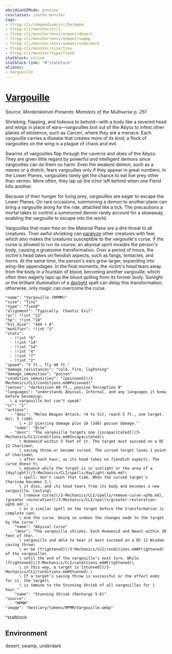 ```yaml
---
obsidianUIMode: preview
cssclasses: json5e-monster
tags:
- ttrpg-cli/compendium/src/5e/mpmm
- ttrpg-cli/monster/cr/1
- ttrpg-cli/monster/environment/desert
- ttrpg-cli/monster/environment/swamp
- ttrpg-cli/monster/environment/underdark
- ttrpg-cli/monster/size/tiny
- ttrpg-cli/monster/type/fiend
statblock: inline
statblock-link: "#^statblock"
aliases:
- Vargouille
---
```

# [Vargouille](3-Mechanics\CLI\bestiary\fiend/vargouille-mpmm.md)
*Source: Mordenkainen Presents: Monsters of the Multiverse p. 251*  

Shrieking, flapping, and hideous to behold—with a body like a severed head and wings in place of ears—vargouilles boil out of the Abyss to infest other planes of existence, such as Carceri, where they are a menace. Each vargouille carries a disease that creates more of its kind; a flock of vargouilles on the wing is a plague of chaos and evil.

Swarms of vargouilles flap through the caverns and skies of the Abyss. They are given little regard by powerful and intelligent demons since vargouilles can do them no harm. Even the weakest demon, such as a manes or a dretch, fears vargouilles only if they appear in great numbers. In the Lower Planes, vargouilles rarely get the chance to eat live prey other than vermin. More often, they lap up the ichor left behind when one Fiend kills another.

Because of their hunger for living prey, vargouilles are eager to escape the Lower Planes. On rare occasions, summoning a demon to another plane can bring a vargouille along for the ride, attached like a tick. The precautions a mortal takes to control a summoned demon rarely account for a stowaway, enabling the vargouille to escape into the world.

Vargouilles that roam free on the Material Plane are a dire threat to all creatures. Their awful shrieking can [paralyze](/3-Mechanics/CLI/conditions.md#Paralyzed) other creatures with fear, which also makes the creatures susceptible to the vargouille's curse. If the curse is allowed to run its course, an abyssal spirit invades the person's body, causing a gruesome transformation. Over a period of hours, the victim's head takes on fiendish aspects, such as fangs, tentacles, and horns. At the same time, the person's ears grow larger, expanding into wing-like appendages. In the final moments, the victim's head tears away from the body in a fountain of blood, becoming another vargouille, which often then eagerly laps up the blood spilling from its former body. Sunlight or the brilliant illumination of a [daylight](/3-Mechanics/CLI/spells/daylight-xphb.md) spell can delay this transformation; otherwise, only magic can overcome the curse. 

```statblock
"name": "Vargouille (MPMM)"
"size": "Tiny"
"type": "fiend"
"alignment": "Typically  Chaotic Evil"
"ac": !!int "12"
"hp": !!int "18"
"hit_dice": "4d4 + 8"
"modifier": !!int "2"
"stats":
  - !!int "6"
  - !!int "14"
  - !!int "14"
  - !!int "4"
  - !!int "7"
  - !!int "2"
"speed": "5 ft., fly 40 ft."
"damage_resistances": "cold, fire, lightning"
"damage_immunities": "poison"
"condition_immunities": "[poisoned](/3-Mechanics/CLI/conditions.md#Poisoned)"
"senses": "darkvision 60 ft., passive Perception 8"
"languages": "understands Abyssal, Infernal, and any languages it knew before becoming\
  \ a vargouille but can't speak"
"cr": "1"
"actions":
  - "desc": "Melee Weapon Attack: +4 to hit, reach 5 ft., one target. Hit: 5 (1d6\
      \ + 2) piercing damage plus 10 (3d6) poison damage."
    "name": "Bite"
  - "desc": "The vargouille targets one [incapacitated](/3-Mechanics/CLI/conditions.md#Incapacitated)\
      \ Humanoid within 5 feet of it. The target must succeed on a DC 12 Charisma\
      \ saving throw or become cursed. The cursed target loses 1 point of Charisma\
      \ after each hour, as its head takes on fiendish aspects. The curse doesn't\
      \ advance while the target is in sunlight or the area of a [daylight](/3-Mechanics/CLI/spells/daylight-xphb.md)\
      \ spell; don't count that time. When the cursed target's Charisma becomes 2,\
      \ it dies, and its head tears from its body and becomes a new vargouille. Casting\
      \ [remove curse](/3-Mechanics/CLI/spells/remove-curse-xphb.md), [greater restoration](/3-Mechanics/CLI/spells/greater-restoration-xphb.md),\
      \ or a similar spell on the target before the transformation is complete can\
      \ end the curse. Doing so undoes the changes made to the target by the curse."
    "name": "Abyssal Curse"
  - "desc": "The vargouille shrieks. Each Humanoid and Beast within 30 feet of the\
      \ vargouille and able to hear it must succeed on a DC 12 Wisdom saving throw\
      \ or be [frightened](/3-Mechanics/CLI/conditions.md#Frightened) of the vargouille\
      \ until the end of the vargouille's next turn. While [frightened](/3-Mechanics/CLI/conditions.md#Frightened)\
      \ in this way, a target is [stunned](/3-Mechanics/CLI/conditions.md#Stunned).\
      \ If a target's saving throw is successful or the effect ends for it, the target\
      \ is immune to the Stunning Shriek of all vargouilles for 1 hour."
    "name": "Stunning Shriek (Recharge 5-6)"
"source":
  - "MPMM"
"image": "bestiary/tokens/MPMM/Vargouille.webp"
```
^statblock

## Environment

desert, swamp, underdark